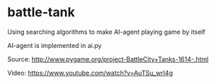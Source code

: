 # battle-tank
Using searching algorithms to make AI-agent playing game by itself

AI-agent is implemented in ai.py

Source: http://www.pygame.org/project-BattleCity+Tanks-1614-.html

Video: https://www.youtube.com/watch?v=AuTSu_wrI4g
